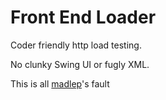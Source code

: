 Front End Loader
================

Coder friendly http load testing.

No clunky Swing UI or fugly XML.

This is all [madlep](http://twitter.com/#!/madlep)'s fault